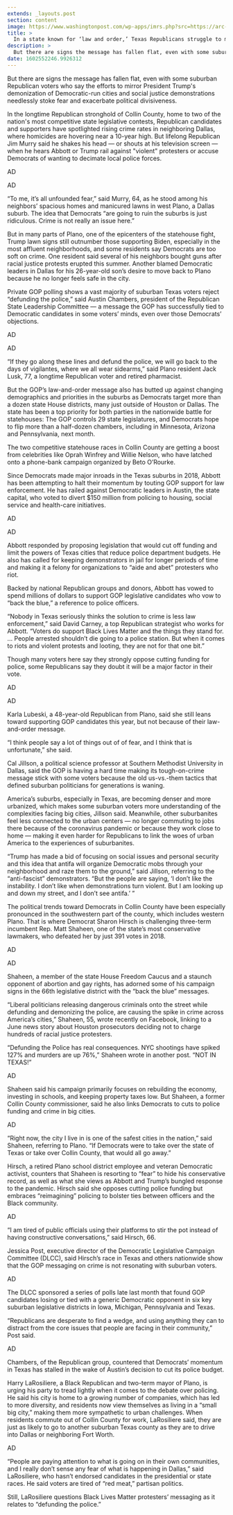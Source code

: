 ```yaml
--- 
extends: _layouts.post 
section: content 
image: https://www.washingtonpost.com/wp-apps/imrs.php?src=https://arc-anglerfish-washpost-prod-washpost.s3.amazonaws.com/public/5WLAFLQJ3EI6XBYZBXYVTUKHSQ.jpg&w=1440 
title: > 
  In a state known for ‘law and order,’ Texas Republicans struggle to make the message stick 
description: > 
  But there are signs the message has fallen flat, even with some suburban Republican voters who say the efforts to mirror President Trump's demonization of Democratic-run cities and social justice demonstrations needlessly stoke fear and exacerbate political divisiveness.Since Democrats made major inroads in the Texas suburbs in 2018, Abbott has been attempting to halt their momentum by touting GOP support for law enforcement.“Nobody in Texas seriously thinks the solution to crime is less law enforcement,” said David Carney, a top Republican strategist who works for Abbott.America’s suburbs, especially in Texas, are becoming denser and more urbanized, which makes some suburban voters more understanding of the complexities facing big cities, Jillson said.When residents commute out of Collin County for work, LaRosiliere said, they are just as likely to go to another suburban Texas county as they are to drive into Dallas or neighboring Fort Worth. 
date: 1602552246.9926312 
--- 
```

But there are signs the message has fallen flat, even with some suburban Republican voters who say the efforts to mirror President Trump's demonization of Democratic-run cities and social justice demonstrations needlessly stoke fear and exacerbate political divisiveness.

In the longtime Republican stronghold of Collin County, home to two of the nation's most competitive state legislative contests, Republican candidates and supporters have spotlighted rising crime rates in neighboring Dallas, where homicides are hovering near a 10-year high. But lifelong Republican Jim Murry said he shakes his head — or shouts at his television screen — when he hears Abbott or Trump rail against "violent" protesters or accuse Democrats of wanting to decimate local police forces.

AD

AD

“To me, it’s all unfounded fear,” said Murry, 64, as he stood among his neighbors’ spacious homes and manicured lawns in west Plano, a Dallas suburb. The idea that Democrats “are going to ruin the suburbs is just ridiculous. Crime is not really an issue here.”

But in many parts of Plano, one of the epicenters of the statehouse fight, Trump lawn signs still outnumber those supporting Biden, especially in the most affluent neighborhoods, and some residents say Democrats are too soft on crime. One resident said several of his neighbors bought guns after racial justice protests erupted this summer. Another blamed Democratic leaders in Dallas for his 26-year-old son’s desire to move back to Plano because he no longer feels safe in the city.

Private GOP polling shows a vast majority of suburban Texas voters reject “defunding the police,” said Austin Chambers, president of the Republican State Leadership Committee — a message the GOP has successfully tied to Democratic candidates in some voters’ minds, even over those Democrats’ objections.

AD

AD

“If they go along these lines and defund the police, we will go back to the days of vigilantes, where we all wear sidearms,” said Plano resident Jack Lusk, 77, a longtime Republican voter and retired pharmacist.

But the GOP’s law-and-order message also has butted up against changing demographics and priorities in the suburbs as Democrats target more than a dozen state House districts, many just outside of Houston or Dallas. The state has been a top priority for both parties in the nationwide battle for statehouses: The GOP controls 29 state legislatures, and Democrats hope to flip more than a half-dozen chambers, including in Minnesota, Arizona and Pennsylvania, next month.

The two competitive statehouse races in Collin County are getting a boost from celebrities like Oprah Winfrey and Willie Nelson, who have latched onto a phone-bank campaign organized by Beto O’Rourke.

Since Democrats made major inroads in the Texas suburbs in 2018, Abbott has been attempting to halt their momentum by touting GOP support for law enforcement. He has railed against Democratic leaders in Austin, the state capital, who voted to divert $150 million from policing to housing, social service and health-care initiatives.

AD

AD

Abbott responded by proposing legislation that would cut off funding and limit the powers of Texas cities that reduce police department budgets. He also has called for keeping demonstrators in jail for longer periods of time and making it a felony for organizations to “aide and abet” protesters who riot.

Backed by national Republican groups and donors, Abbott has vowed to spend millions of dollars to support GOP legislative candidates who vow to “back the blue,” a reference to police officers.

“Nobody in Texas seriously thinks the solution to crime is less law enforcement,” said David Carney, a top Republican strategist who works for Abbott. “Voters do support Black Lives Matter and the things they stand for. … People arrested shouldn’t die going to a police station. But when it comes to riots and violent protests and looting, they are not for that one bit.”

Though many voters here say they strongly oppose cutting funding for police, some Republicans say they doubt it will be a major factor in their vote.

AD

AD

Karla Lubeski, a 48-year-old Republican from Plano, said she still leans toward supporting GOP candidates this year, but not because of their law-and-order message.

“I think people say a lot of things out of of fear, and I think that is unfortunate,” she said.

Cal Jillson, a political science professor at Southern Methodist University in Dallas, said the GOP is having a hard time making its tough-on-crime message stick with some voters because the old us-vs.-them tactics that defined suburban politicians for generations is waning.

America’s suburbs, especially in Texas, are becoming denser and more urbanized, which makes some suburban voters more understanding of the complexities facing big cities, Jillson said. Meanwhile, other suburbanites feel less connected to the urban centers — no longer commuting to jobs there because of the coronavirus pandemic or because they work close to home — making it even harder for Republicans to link the woes of urban America to the experiences of suburbanites.

“Trump has made a bid of focusing on social issues and personal security and this idea that antifa will organize Democratic mobs through your neighborhood and raze them to the ground,” said Jillson, referring to the “anti-fascist” demonstrators. “But the people are saying, ‘I don’t like the instability. I don’t like when demonstrations turn violent. But I am looking up and down my street, and I don’t see antifa.’ ”

The political trends toward Democrats in Collin County have been especially pronounced in the southwestern part of the county, which includes western Plano. That is where Democrat Sharon Hirsch is challenging three-term incumbent Rep. Matt Shaheen, one of the state’s most conservative lawmakers, who defeated her by just 391 votes in 2018.

AD

AD

Shaheen, a member of the state House Freedom Caucus and a staunch opponent of abortion and gay rights, has adorned some of his campaign signs in the 66th legislative district with the “back the blue” messages.

“Liberal politicians releasing dangerous criminals onto the street while defunding and demonizing the police, are causing the spike in crime across America’s cities,” Shaheen, 55, wrote recently on Facebook, linking to a June news story about Houston prosecutors deciding not to charge hundreds of racial justice protesters.

“Defunding the Police has real consequences. NYC shootings have spiked 127% and murders are up 76%,” Shaheen wrote in another post. “NOT IN TEXAS!”

AD

Shaheen said his campaign primarily focuses on rebuilding the economy, investing in schools, and keeping property taxes low. But Shaheen, a former Collin County commissioner, said he also links Democrats to cuts to police funding and crime in big cities.

AD

“Right now, the city I live in is one of the safest cities in the nation,” said Shaheen, referring to Plano. “If Democrats were to take over the state of Texas or take over Collin County, that would all go away.”

Hirsch, a retired Plano school district employee and veteran Democratic activist, counters that Shaheen is resorting to “fear” to hide his conservative record, as well as what she views as Abbott and Trump’s bungled response to the pandemic. Hirsch said she opposes cutting police funding but embraces “reimagining” policing to bolster ties between officers and the Black community.

AD

“I am tired of public officials using their platforms to stir the pot instead of having constructive conversations,” said Hirsch, 66.

Jessica Post, executive director of the Democratic Legislative Campaign Committee (DLCC), said Hirsch’s race in Texas and others nationwide show that the GOP messaging on crime is not resonating with suburban voters.

AD

The DLCC sponsored a series of polls late last month that found GOP candidates losing or tied with a generic Democratic opponent in six key suburban legislative districts in Iowa, Michigan, Pennsylvania and Texas.

“Republicans are desperate to find a wedge, and using anything they can to distract from the core issues that people are facing in their community,” Post said.

AD

Chambers, of the Republican group, countered that Democrats’ momentum in Texas has stalled in the wake of Austin’s decision to cut its police budget.

Harry LaRosiliere, a Black Republican and two-term mayor of Plano, is urging his party to tread lightly when it comes to the debate over policing. He said his city is home to a growing number of companies, which has led to more diversity, and residents now view themselves as living in a “small big city,” making them more sympathetic to urban challenges. When residents commute out of Collin County for work, LaRosiliere said, they are just as likely to go to another suburban Texas county as they are to drive into Dallas or neighboring Fort Worth.

AD

“People are paying attention to what is going on in their own communities, and I really don’t sense any fear of what is happening in Dallas,” said LaRosiliere, who hasn’t endorsed candidates in the presidential or state races. He said voters are tired of “red meat,” partisan politics.

Still, LaRosiliere questions Black Lives Matter protesters’ messaging as it relates to “defunding the police.”